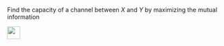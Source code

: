 
Find the capacity of a channel between *X* and *Y* by maximizing the mutual information

<img src="https://raw.githubusercontent.com/pbenner/autodiff/master/demo/channel/README//eq_no_01.png" alt="" height="30">

